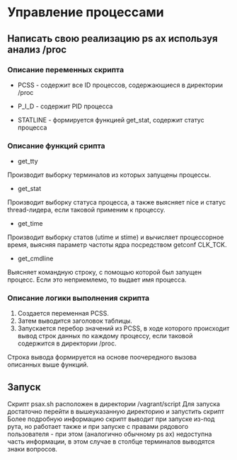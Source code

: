 # Управление процессами

## Написать свою реализацию ps ax используя анализ /proc

### Описание переменных скрипта

* PCSS - содержит все ID процессов, содержающиеся в директории /proc

* P_I_D - содержит PID процесса

* STATLINE - формируется функцией get_stat, содержит статус процесса


### Описание функций срипта
* get_tty

Производит выборку терминалов из которых запущены процессы.

* get_stat

Производит выборку статуса процесса, а также выясняет nice и статус thread-лидера, если таковой применим к процессу.

* get_time

Производит выборку статов (utime и stime) и вычисляет процессорное время, выясняя параметр частоты ядра посредством getconf CLK_TCK.

* get_cmdline

Выясняет командную строку, с помощью которой был запущен процесс. Если это неприемлемо, то выдает имя процесса.


### Описание логики выполнения скрипта

1. Создается переменная PCSS.
2. Затем выводится заголовок таблицы.
3. Запускается перебор значений из PCSS, в ходе которого происходит вывод строк данных по каждому процессу, если таковой содержится в директории /proc.

Строка вывода формируется на основе поочередного вызова описанных выше функций.


## Запуск
Скрипт psax.sh расположен в директории /vagrant/script
Для запуска достаточно перейти в вышеуказанную директорию и запустить скрипт
Более подробную информацию скрипт выводит при запуске из-под рута, но работает также и при запуске с правами рядового пользователя - при этом (аналогично обычному ps ax) недоступна часть информации, в этом случае в столбце терминалов выводятся знаки вопросов.
